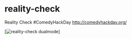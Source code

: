 reality-check
=============

Reality Check #ComedyHackDay http://comedyhackday.org/


[![reality-check dualmode](https://github.com/Christian-Hansen/reality-check/raw/master/img/Reality-Check-screenshot.png)]